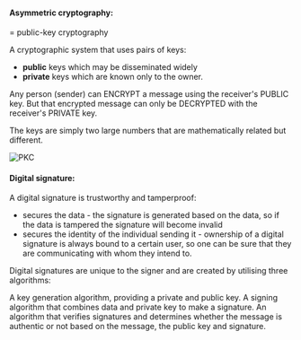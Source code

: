 #### Asymmetric cryptography:

= public-key cryptography

A cryptographic system that uses pairs of keys:

- **public** keys which may be disseminated widely
- **private** keys which are known only to the owner.

Any person (sender) can ENCRYPT a message using the receiver's PUBLIC key. But that encrypted message can only be DECRYPTED with the receiver's PRIVATE key.

The keys are simply two large numbers that are mathematically related but different.

![](https://lisk.io/content/5-academy/2-blockchain-basics/4-how-does-blockchain-work/2-blockchain-cryptography-explained/6-public-key-cryptography-1.jpg "PKC")

#### Digital signature:

A digital signature is trustworthy and tamperproof:

- secures the data - the signature is generated based on the data, so if the data is tampered the signature will become invalid
- secures the identity of the individual sending it - ownership of a digital signature is always bound to a certain user, so one can be sure that they are communicating with whom they intend to.

Digital signatures are unique to the signer and are created by utilising three algorithms:

A key generation algorithm, providing a private and public key.
A signing algorithm that combines data and private key to make a signature.
An algorithm that verifies signatures and determines whether the message is authentic or not based on the message, the public key and signature.
